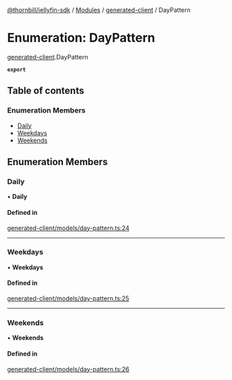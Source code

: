 [@thornbill/jellyfin-sdk](../README.md) / [Modules](../modules.md) / [generated-client](../modules/generated_client.md) / DayPattern

# Enumeration: DayPattern

[generated-client](../modules/generated_client.md).DayPattern

**`export`**

## Table of contents

### Enumeration Members

- [Daily](generated_client.DayPattern.md#daily)
- [Weekdays](generated_client.DayPattern.md#weekdays)
- [Weekends](generated_client.DayPattern.md#weekends)

## Enumeration Members

### Daily

• **Daily**

#### Defined in

[generated-client/models/day-pattern.ts:24](https://github.com/jellyfin/jellyfin-sdk-typescript/blob/7402732/src/generated-client/models/day-pattern.ts#L24)

___

### Weekdays

• **Weekdays**

#### Defined in

[generated-client/models/day-pattern.ts:25](https://github.com/jellyfin/jellyfin-sdk-typescript/blob/7402732/src/generated-client/models/day-pattern.ts#L25)

___

### Weekends

• **Weekends**

#### Defined in

[generated-client/models/day-pattern.ts:26](https://github.com/jellyfin/jellyfin-sdk-typescript/blob/7402732/src/generated-client/models/day-pattern.ts#L26)
